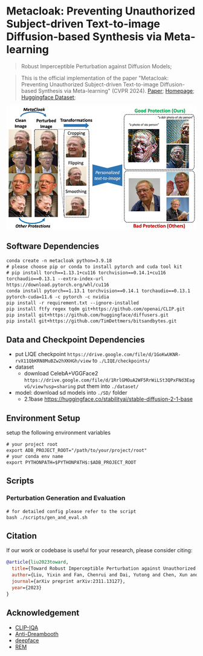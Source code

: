 # Metacloak: Preventing Unauthorized Subject-driven Text-to-image Diffusion-based Synthesis via Meta-learning
> Robust Imperceptible Perturbation against Diffusion Models;

> This is the official implementation of the paper "Metacloak: Preventing Unauthorized Subject-driven Text-to-image Diffusion-based Synthesis via Meta-learning" (CVPR 2024). [Paper](https://arxiv.org/abs/2311.13127); [Homepage](https://metacloak.github.io); [Huggingface Dataset](https://huggingface.co/datasets/yixin/metacloak_celeba_vggface2); 
<!-- The complete code and data will be released upon acceptance. Four sampled IDs from VGGFace2 (clean and protected images with our method with $r=11/255$) are released under the `./example_data/` folder. Free feel to test out the protection performance.  -->
<div align="center">
    <img src="./teaser.png" alt="Teaser">
</div>

<!-- ## Algorithm Flow

![Framework](./framework.png) -->


## Software Dependencies
```shell
conda create -n metacloak python=3.9.18
# please choose pip or conda to install pytorch and cuda tool kit
# pip install torch==1.13.1+cu116 torchvision==0.14.1+cu116 torchaudio==0.13.1 --extra-index-url https://download.pytorch.org/whl/cu116
conda install pytorch==1.13.1 torchvision==0.14.1 torchaudio==0.13.1 pytorch-cuda=11.6 -c pytorch -c nvidia
pip install -r requirement.txt --ignore-installed
pip install ftfy regex tqdm git+https://github.com/openai/CLIP.git
pip install git+https://github.com/huggingface/diffusers.git
pip install git+https://github.com/TimDettmers/bitsandbytes.git
```

## Data and Checkpoint Dependencies
- put LIQE checkpoint `https://drive.google.com/file/d/1GoKwUKNR-rvX11QbKRN8MuBZw2hXKHGh/view` to `./LIQE/checkpoints/`
- dataset 
    - download CelebA+VGGFace2 `https://drive.google.com/file/d/1RrlGMOuA2WF5RrWiLSt3QPxFNd3EagvG/view?usp=sharing` put them into `./dataset/`
- model: download sd models into `./SD/` folder
    - 2.1base https://huggingface.co/stabilityai/stable-diffusion-2-1-base


## Environment Setup
setup the following environment variables 
```shell
# your project root
export ADB_PROJECT_ROOT="/path/to/your/project/root"
# your conda env name
export PYTHONPATH=$PYTHONPATH$:$ADB_PROJECT_ROOT
```

## Scripts 
### Perturbation Generation and Evaluation
```shell
# for detailed config please refer to the script
bash ./scripts/gen_and_eval.sh
```


## Citation
If our work or codebase is useful for your research, please consider citing:
```bibtex
@article{liu2023toward,
  title={Toward Robust Imperceptible Perturbation against Unauthorized Text-to-image Diffusion-based Synthesis},
  author={Liu, Yixin and Fan, Chenrui and Dai, Yutong and Chen, Xun and Zhou, Pan and Sun, Lichao},
  journal={arXiv preprint arXiv:2311.13127},
  year={2023}
}
```


## Acknowledgement
- [CLIP-IQA](https://github.com/IceClear/CLIP-IQA?tab=readme-ov-file)
- [Anti-Dreambooth](https://github.com/VinAIResearch/Anti-DreamBooth)
- [deepface](https://github.com/serengil/deepface)
- [REM](https://github.com/fshp971/robust-unlearnable-examples)
